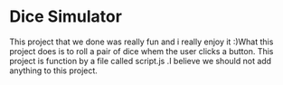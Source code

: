 # Dice Simulator
This project that we done was really fun and i really enjoy it :)What this project does is to roll a pair of dice whem the user clicks a button. This project is function by a file called script.js .I believe we should not add anything to this project. 